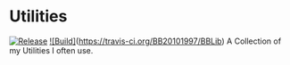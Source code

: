 Utilities
=========
[![Release](https://jitpack.io/v/BB20101997/BBLib.svg)](https://jitpack.io/#BB20101997/BBLib)
[![Build]](https://api.travis-ci.org/BB20101997/BBLib.svg)(https://travis-ci.org/BB20101997/BBLib)
A Collection of my Utilities I often use.
